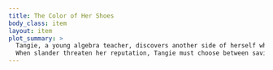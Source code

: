 ```yaml
---
title: The Color of Her Shoes
body_class: item
layout: item
plot_summary: >
  Tangie, a young algebra teacher, discovers another side of herself when she meets Carlos and ventures into the world of Latin dance competitions.
  When slander threaten her reputation, Tangie must choose between saving her job or believing in Carlos, along a road less traveled.
---
```


